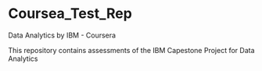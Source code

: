 # Coursea_Test_Rep
Data Analytics by IBM - Coursera

This repository contains assessments of the IBM Capestone Project for Data Analytics
